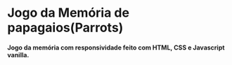 # Jogo da Memória de papagaios(Parrots)

#### Jogo da memória com responsividade feito com HTML, CSS e Javascript vanilla.

